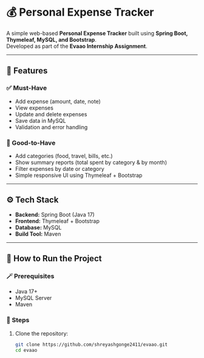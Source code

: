 # 💰 Personal Expense Tracker

A simple web-based **Personal Expense Tracker** built using **Spring Boot, Thymeleaf, MySQL, and Bootstrap**.  
Developed as part of the **Evaao Internship Assignment**.

---

## 🚀 Features

### ✅ Must-Have
- Add expense (amount, date, note)
- View expenses
- Update and delete expenses
- Save data in MySQL
- Validation and error handling

### 🌟 Good-to-Have
- Add categories (food, travel, bills, etc.)
- Show summary reports (total spent by category & by month)
- Filter expenses by date or category
- Simple responsive UI using Thymeleaf + Bootstrap

---

## ⚙️ Tech Stack
- **Backend:** Spring Boot (Java 17)
- **Frontend:** Thymeleaf + Bootstrap
- **Database:** MySQL
- **Build Tool:** Maven

---

## 🧩 How to Run the Project

### 🪄 Prerequisites
- Java 17+
- MySQL Server
- Maven

### 🔧 Steps
1. Clone the repository:
   ```bash
   git clone https://github.com/shreyashgonge2411/evaao.git
   cd evaao
   
